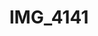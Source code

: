 ---
pid: '118'
layout: bg-photos
title: IMG_4141
filename: IMG_4183.jpg
caption: 
previous_pid: '117'
next_pid: '119'
permalink: "/photos/118.html"
---